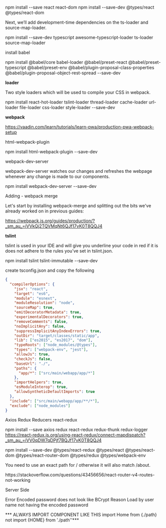 
npm install --save react react-dom
npm install --save-dev @types/react @types/react-dom

Next, we’ll add development-time dependencies on the ts-loader and source-map-loader.

npm install --save-dev typescript awesome-typescript-loader ts-loader source-map-loader   

install babel 

npm install @babel/core babel-loader @babel/preset-react @babel/preset-typescript @babel/preset-env @babel/plugin-proposal-class-properties @babel/plugin-proposal-object-rest-spread --save-dev

**loader**

Two style loaders which will be used to compile your CSS in webpack.

npm install react-hot-loader tslint-loader thread-loader cache-loader url-loader file-loader css-loader style-loader --save-dev

**webpack**

https://vaadin.com/learn/tutorials/learn-pwa/production-pwa-webpack-setup

html-webpack-plugin

npm install html-webpack-plugin --save-dev

webpack-dev-server

webpack-dev-server watches our changes and refreshes the webpage whenever any change is made to our components.

npm install webpack-dev-server --save-dev

Adding - webpack merge 

Let's start by installing webpack-merge and splitting out the bits we've already worked on in previous guides:

https://webpack.js.org/guides/production/?_sm_au_=iVVkQj2TQVMqNt6QJf17vK0T8QQJ4


**tslint**

tslint is used in your IDE and will give you underline your code in red if it is does not adhere to the rules you’ve set in tslint.json.

npm install tslint tslint-immutable --save-dev

create tsconfig.json and copy the following 



``` json
{
  "compilerOptions": {
    "jsx": "react",
    "target": "es6",
    "module": "esnext",
    "moduleResolution": "node",
    "sourceMap": true,
    "emitDecoratorMetadata": true,
    "experimentalDecorators": true,
    "removeComments": false,
    "noImplicitAny": false,
    "suppressImplicitAnyIndexErrors": true,
    "outDir": "target/classes/static/app",
    "lib": ["es2015", "es2017", "dom"],
    "typeRoots": ["node_modules/@types"],
    "types": ["webpack-env", "jest"],
    "allowJs": true,
    "checkJs": false,
    "baseUrl": "./",
    "paths": {
      "app/*": ["src/main/webapp/app/*"]
    },
    "importHelpers": true,
    "esModuleInterop": true,
    "allowSyntheticDefaultImports": true
  },
  "include": ["src/main/webapp/app/**/*"],
  "exclude": ["node_modules"]
}
```


Axios Redux Reducers
react-redux

npm install --save axios redux react-redux redux-thunk redux-logger
https://react-redux.js.org/using-react-redux/connect-mapdispatch?_sm_au_=iVV0qDW7qDPjf7BQJf17vK0T8QQJ4

npm install --save-dev @types/react-redux @types/react @types/react-dom @types/react-router-dom @types/redux @types/webpack-env


You need to use an exact path for / otherwise it will also match /about.

<Route exact path="/" component={Home} />
https://stackoverflow.com/questions/43456656/react-router-v4-routes-not-working

Server Side 

Error Encoded password does not look like BCrypt
Reason Load by user name not having the encoded password 


*** ALWAYS IMPORT COMPONENT LIKE THIS import Home from {./path} not import {HOME} from './path''***
